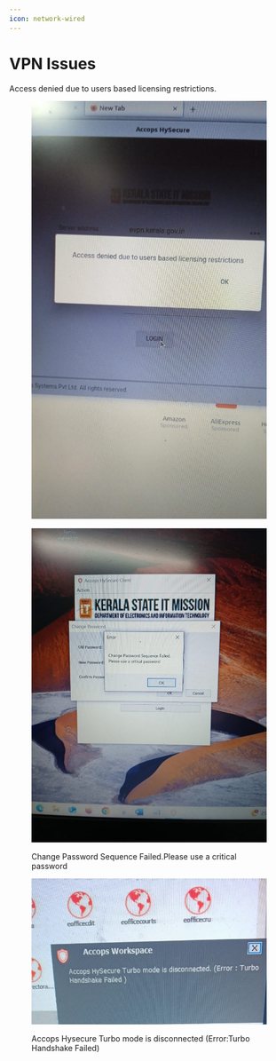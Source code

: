 ```yaml
---
icon: network-wired
---
```


# VPN Issues

Access denied due to users based licensing restrictions.

<figure><img src="../.gitbook/assets/WhatsApp Image 2024-11-18 at 11.32.31 AM.jpeg" alt=""><figcaption></figcaption></figure>

<figure><img src="../.gitbook/assets/Accops.jpeg" alt=""><figcaption><p>Change Password Sequence Failed.Please use a critical password</p></figcaption></figure>





<figure><img src="../.gitbook/assets/accops.jpeg" alt=""><figcaption><p>Accops Hysecure Turbo mode is disconnected (Error:Turbo Handshake Failed)</p></figcaption></figure>



